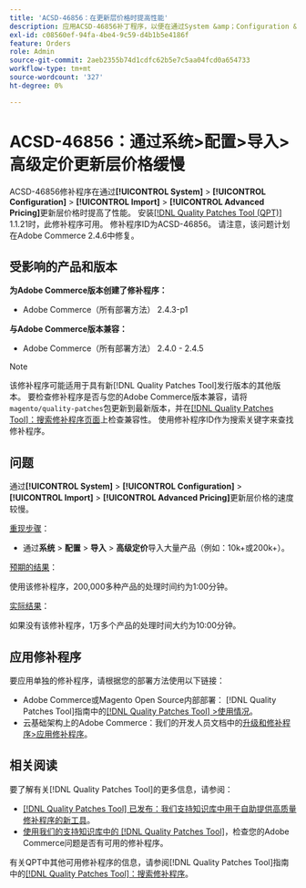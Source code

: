 ```yaml
---
title: 'ACSD-46856：在更新层价格时提高性能'
description: 应用ACSD-46856补丁程序，以便在通过System &amp；Configuration &amp；gt； Import &amp；gt； Advanced Pricing更新层价格时提高性能。
exl-id: c08560ef-94fa-4be4-9c59-d4b1b5e4186f
feature: Orders
role: Admin
source-git-commit: 2aeb2355b74d1cdfc62b5e7c5aa04fcd0a654733
workflow-type: tm+mt
source-wordcount: '327'
ht-degree: 0%

---
```


# ACSD-46856：通过系统>配置>导入>高级定价更新层价格缓慢

ACSD-46856修补程序在通过&#x200B;**[!UICONTROL System]** > **[!UICONTROL Configuration]** > **[!UICONTROL Import]** > **[!UICONTROL Advanced Pricing]**&#x200B;更新层价格时提高了性能。 安装[[!DNL Quality Patches Tool (QPT)]](/help/announcements/adobe-commerce-announcements/magento-quality-patches-released-new-tool-to-self-serve-quality-patches.md) 1.1.21时，此修补程序可用。 修补程序ID为ACSD-46856。 请注意，该问题计划在Adobe Commerce 2.4.6中修复。

## 受影响的产品和版本

**为Adobe Commerce版本创建了修补程序：**

* Adobe Commerce（所有部署方法） 2.4.3-p1

**与Adobe Commerce版本兼容：**

* Adobe Commerce（所有部署方法） 2.4.0 - 2.4.5

>[!NOTE]
>
>该修补程序可能适用于具有新[!DNL Quality Patches Tool]发行版本的其他版本。 要检查修补程序是否与您的Adobe Commerce版本兼容，请将`magento/quality-patches`包更新到最新版本，并在[[!DNL Quality Patches Tool]：搜索修补程序页面](https://experienceleague.adobe.com/tools/commerce-quality-patches/index.html?lang=zh-Hans)上检查兼容性。 使用修补程序ID作为搜索关键字来查找修补程序。

## 问题

通过&#x200B;**[!UICONTROL System]** > **[!UICONTROL Configuration]** > **[!UICONTROL Import]** > **[!UICONTROL Advanced Pricing]**&#x200B;更新层价格的速度较慢。

<u>重现步骤</u>：

* 通过&#x200B;**系统** > **配置** > **导入** > **高级定价**&#x200B;导入大量产品（例如：10k+或200k+）。

<u>预期的结果</u>：

使用该修补程序，200,000多种产品的处理时间约为1:00分钟。

<u>实际结果</u>：

如果没有该修补程序，1万多个产品的处理时间大约为10:00分钟。

## 应用修补程序

要应用单独的修补程序，请根据您的部署方法使用以下链接：

* Adobe Commerce或Magento Open Source内部部署： [!DNL Quality Patches Tool]指南中的[[!DNL Quality Patches Tool] >使用情况](https://experienceleague.adobe.com/docs/commerce-operations/tools/quality-patches-tool/usage.html?lang=zh-Hans)。
* 云基础架构上的Adobe Commerce：我们的开发人员文档中的[升级和修补程序>应用修补程序](https://experienceleague.adobe.com/zh-hans/docs/commerce-cloud-service/user-guide/develop/upgrade/apply-patches)。

## 相关阅读

要了解有关[!DNL Quality Patches Tool]的更多信息，请参阅：

* [[!DNL Quality Patches Tool] 已发布：我们支持知识库中用于自助提供高质量修补程序的新工具](/help/announcements/adobe-commerce-announcements/magento-quality-patches-released-new-tool-to-self-serve-quality-patches.md)。
* [使用我们的支持知识库中的 [!DNL Quality Patches Tool]](/help/support-tools/patches-available-in-qpt-tool/check-patch-for-magento-issue-with-magento-quality-patches.md)，检查您的Adobe Commerce问题是否有可用的修补程序。

有关QPT中其他可用修补程序的信息，请参阅[!DNL Quality Patches Tool]指南中的[[!DNL Quality Patches Tool]：搜索修补程序](https://experienceleague.adobe.com/tools/commerce-quality-patches/index.html?lang=zh-Hans)。
